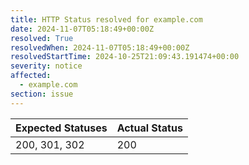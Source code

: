 ```yaml
---
title: HTTP Status resolved for example.com
date: 2024-11-07T05:18:49+00:00Z
resolved: True
resolvedWhen: 2024-11-07T05:18:49+00:00Z
resolvedStartTime: 2024-10-25T21:09:43.191474+00:00
severity: notice
affected:
  - example.com
section: issue
---
```


| Expected Statuses | Actual Status  |
|-------------------|----------------|
| 200, 301, 302 | 200 |
